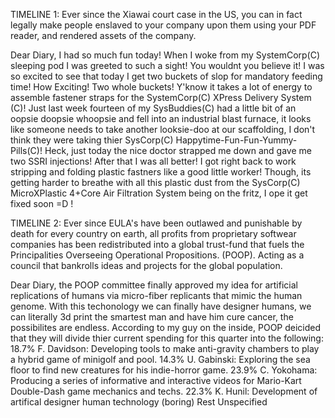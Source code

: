 TIMELINE 1:
Ever since the Xiawai court case in the US, you can in fact legally make people enslaved to your company upon them using your PDF reader, and rendered assets of the company.

Dear Diary, I had so much fun today!
When I woke from my SystemCorp(C) sleeping pod I was greeted to such a sight! You wouldnt you believe it!  I was so excited to see that today I get two buckets of slop for mandatory feeding time! How Exciting! Two whole buckets! Y'know it takes a lot of energy to assemble fastener straps for the SystemCorp(C) XPress Delivery System (C)! Just last week fourteen of my SysBuddies(C) had a little bit of an oopsie doopsie whoopsie and fell into an industrial blast furnace, it looks like someone needs to take another looksie-doo at our scaffolding, I don't think they were taking thier SysCorp(C) Happytime-Fun-Fun-Yummy-Pills(C)! Heck, just today the nice doctor strapped me down and gave me two SSRI injections! After that I was all better! I got right back to work stripping and folding plastic fastners like a good little worker! Though, its getting harder to breathe with all this plastic dust from the SysCorp(C) MicroXPlastic 4+Core Air Filtration System being on the fritz, I ope it get fixed soon =D !

TIMELINE 2:
Ever since EULA's have been outlawed and punishable by death for every country on earth, all profits from proprietary softwear companies has been redistributed into a global trust-fund that fuels the Principalities Overseeing Operational Propositions. (POOP). Acting as a council that bankrolls ideas and projects for the global population.

Dear Diary, the POOP committee finally approved my idea for artificial replications of humans via micro-fiber replicants that mimic the human genome. With this techonology we can finally have designer humans, we can literally 3d print the smartest man and have him cure cancer, the possibilites are endless. According to my guy on the inside, POOP deicided that they will divide thier current spending for this quarter into the following: 
18.7% F. Davidson: Developing tools to make anti-gravity chambers to play a hybrid game of minigolf and pool.
14.3% U. Gabinski: Exploring the sea floor to find new creatures for his indie-horror game.
23.9% C. Yokohama: Producing a series of informative and interactive videos for Mario-Kart Double-Dash game mechanics and techs. 
22.3% K. Hunil: Development of artifical designer human technology (boring)
Rest Unspecified
